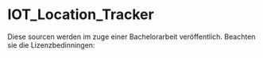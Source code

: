 # IOT_Location_Tracker
 Diese sourcen werden im zuge einer Bachelorarbeit veröffentlich.
Beachten sie die Lizenzbedinningen:

```
```
